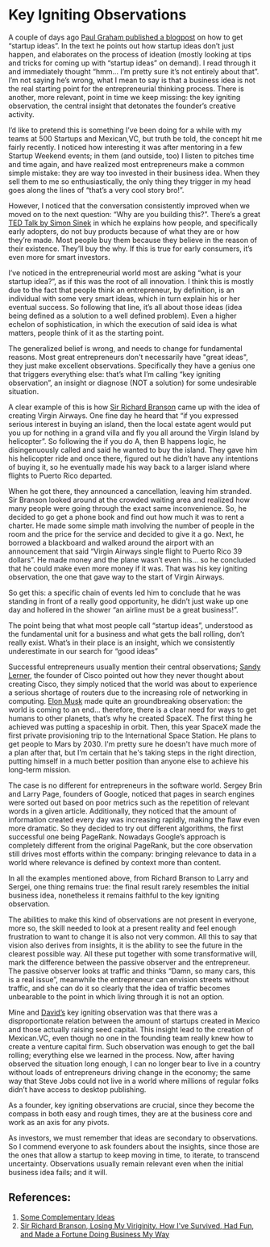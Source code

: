 # Key Igniting Observations

A couple of days ago [Paul Graham published a blogpost](http://paulgraham.com/startupideas.html) on how to get “startup ideas”. In the text he points out how startup ideas don’t just happen, and elaborates on the process of ideation (mostly looking at tips and tricks for coming up with “startup ideas” on demand). I read through it and immediately thought “hmm... I’m pretty sure it’s not entirely about that”. I’m not saying he’s wrong, what I mean to say is that a business idea is not the real starting point for the entrepreneurial thinking process. There is another, more relevant, point in time we keep missing: the key igniting observation, the central insight that detonates the founder’s creative activity.

I’d like to pretend this is something I’ve been doing for a while with my teams at 500 Startups and Mexican,VC, but truth be told, the concept hit me fairly recently. I noticed how interesting it was after mentoring in a few Startup Weekend events; in them (and outside, too) I listen to pitches time and time again, and have realized most entrepreneurs make a common simple mistake: they are way too invested in their business idea. When they sell them to me so enthusiastically, the only thing they trigger in my head goes along the lines of “that’s a very cool story bro!”. 

However, I noticed that the conversation consistently improved when we moved on to the next question: “Why are you  building this?”. There’s a great [TED Talk by Simon Sinek](http://www.youtube.com/watch?v=qp0HIF3SfI4) in which he explains how people, and specifically early adopters, do not buy products because of what they are or how they’re made. Most people buy them because they believe in the reason of their existence. They’ll buy the why. If this is true for early consumers, it’s even more for smart investors.

I’ve noticed in the entrepreneurial world most are asking “what is your startup idea?”, as if this was the root of all innovation. I think this is mostly due to the fact that people think an entrepreneur, by definition, is an individual with some very smart ideas, which in turn explain his or her eventual success. So following that line, it’s all about those ideas (idea being defined as a solution to a well defined problem). Even a higher echelon of sophistication, in which the execution of said idea is what matters, people think of it as the starting point.

The generalized belief is wrong, and needs to change for fundamental reasons. Most great entrepreneurs don't necessarily have "great ideas", they just make excellent observations. Specifically they have a genius one that triggers everything else: that’s what I’m calling “key igniting observation”, an insight or diagnose (NOT a solution) for some undesirable situation.

A clear example of this is how [Sir Richard Branson](http://en.wikipedia.org/wiki/Richard_Branson) came up with the idea of creating Virgin Airways. One fine day he heard that “if you expressed serious interest in buying an island, then the local estate agent would put you up for nothing in a grand villa and fly you all around the Virgin Island by helicopter”. So following the if you do A, then B happens logic, he disingenuously called and said he wanted to buy the island. They gave him his helicopter ride and once there, figured out he didn’t have any intentions of buying it, so he eventually made his way back to a larger island where flights to Puerto Rico departed. 

When he got there, they announced a cancellation, leaving him stranded. Sir Branson looked  around at the crowded waiting area and realized how many people were going through the exact same inconvenience. So, he decided to go get a phone book and find out how much it was to rent a charter. He made some simple math involving the number of people in the room and the price for the service and decided to give it a go. Next, he borrowed a blackboard and walked around the airport with an announcement that said “Virgin Airways single flight to Puerto Rico 39 dollars”. He made money and the plane wasn’t even his... so he concluded that he could make even more money if it was. That was his key igniting observation, the one that gave way to the start of Virgin Airways.

So get this: a specific chain of events led him to conclude that he was standing in front of a really good opportunity, he didn’t just wake up one day and hollered in the shower “an airline must be a great business!”. 

The point being that what most people call “startup ideas”, understood as the fundamental unit for a business and what gets the ball rolling, don’t really exist. What’s in their place is an insight, which we consistently underestimate in our search for “good ideas”

Successful entrepreneurs usually mention their central observations; [Sandy Lerner](http://en.wikipedia.org/wiki/Sandra_Lerner), the founder of Cisco pointed out how they never thought about creating Cisco, they simply noticed that the world was about to experience a serious shortage of routers due to the increasing role of networking in computing. [Elon Musk](http://en.wikipedia.org/wiki/Elon_Musk) made quite an groundbreaking observation: the world is coming to an end... therefore, there is a clear need for ways to get humans to other planets, that’s why he created SpaceX. The first thing he achieved was putting a spaceship in orbit. Then, this year SpaceX made the first private provisioning trip to the International Space Station. He plans to get people to Mars by 2030. I'm pretty sure he doesn't have much more of a plan after that, but I’m certain that he's taking steps in the right direction, putting himself in a much better position than anyone else to achieve his long-term mission.

The case is no different for entrepreneurs in the software world. Sergey Brin and Larry Page, founders of Google, noticed that pages in search engines were sorted out based on poor metrics such as the repetition of relevant words in a given article. Additionally, they noticed that the amount of information created every day was increasing rapidly, making the flaw even more dramatic. So they decided to try out different algorithms, the first successful one being PageRank. Nowadays Google’s approach is completely different from the original PageRank, but the core observation still drives most efforts within the company: bringing relevance to data in a world where relevance is defined by context more than content.

In all the examples mentioned above, from Richard Branson to Larry and Sergei, one thing remains true: the final result rarely resembles the initial business idea, nonetheless it remains faithful to the key igniting observation.

The abilities to make this kind of observations are not present in everyone, more so, the skill needed to look at a present reality and feel enough frustration to want to change it is also not very common. All this to say that vision also derives from insights, it is the ability to see the future in the clearest possible way. All these put together with some transformative will, mark the difference between the passive observer and the entrepreneur. The passive observer looks at traffic and thinks “Damn, so many cars, this is a real issue”, meanwhile the entrepreneur can envision streets without traffic, and she can do it so clearly that the idea of traffic becomes unbearable to the point in which living through it is not an option.

Mine and [David’s](http://www.crunchbase.com/person/david-weekly) key igniting observation was that there was a disproportionate relation between the amount of startups created in Mexico and those actually raising seed capital. This insight lead to the creation of Mexican.VC, even though no one in the founding team really knew how to create a venture capital firm. Such observation was enough to get the ball rolling; everything else we learned in the process. Now, after having observed the situation long enough, I can no longer bear to live in a country without loads of entrepreneurs driving change in the economy; the same way that Steve Jobs could not live in a world where millions of regular folks didn’t have access to desktop publishing.

As a founder, key igniting observations are crucial, since they become the compass in both easy and rough times, they are at the business core and work as an axis for any pivots. 

As investors, we must remember that ideas are secondary to observations. So I commend everyone to ask founders about the insights, since those are the ones that allow a startup to keep moving in time, to iterate, to transcend uncertainty. Observations usually remain relevant even when the initial business idea fails; and it will.

## References:

1. [Some Complementary Ideas](http://www.lifehack.org/articles/productivity/key-to-innovation-becoming-an-observer.html)
2. [Sir Richard Branson, Losing My Viriginity. How I've Survived, Had Fun, and Made a Fortune Doing Business My Way](http://www.amazon.com/Losing-My-Virginity-Survived-Business/dp/0812932293)